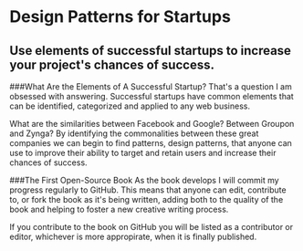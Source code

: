 Design Patterns for Startups
============================
Use elements of successful startups to increase your project's chances of success. 
----------------------------------------------------------------------------------

###What Are the Elements of A Successful Startup?
That's a question I am obsessed with answering. Successful startups have common elements that can be identified, categorized and applied to any web business.

What are the similarities between Facebook and Google? Between Groupon and Zynga? By identifying the commonalities between these great companies we can begin to find patterns, design patterns, that anyone can use to improve their ability to target and retain users and increase their chances of success.  

###The First Open-Source Book
As the book develops I will commit my progress regularly to GitHub. This means that anyone can edit, contribute to, or fork the book as it's being written, adding both to the quality of the book and helping to foster a new creative writing process. 

If you contribute to the book on GitHub you will be listed as a contributor or editor, whichever is more appropirate, when it is finally published.